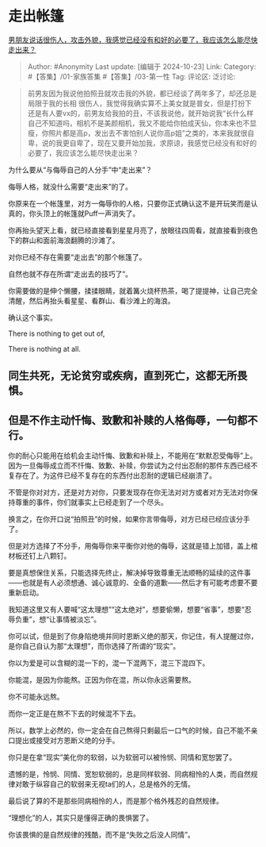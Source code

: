# 走出帐篷
[男朋友说话很伤人，攻击外貌，我感觉已经没有和好的必要了，我应该怎么能尽快走出来？](https://www.zhihu.com/question/1101086810/answer/13027728863)

> Author: #Anonymity
> Last update: [编辑于 2024-10-23]
> Link:
> Category: #【答集】/01-家族答集 #【答集】/03-第一性 
> Tag: 
> 评论区:
> 泛讨论:

> 前男友因为我说他拍照丑就攻击我的外貌，都已经谈了两年多了，却还总是局限于我的长相 很伤人，我觉得我确实算不上美女就是普女，但是打扮下还是有人要vx的，前男友给我拍的丑，不该我说他，就开始说我“长什么样自己不知道吗，相机不是美颜相机，我又不能给你拍成天仙，你本来也不显瘦，你照片都是高p，发出去不害怕别人说你高p姐”之类的，本来我就很自卑，说的我更自卑了，现在又要开始加我，求原谅，我感觉已经没有和好的必要了，我应该怎么能尽快走出来？

为什么要从“与侮辱自己的人分手”中“走出来”？

侮辱人格，就没什么需要“走出来”的了。

你原来在一个帐篷里，对方一侮辱你的人格，只要你正式确认这不是开玩笑而是认真的，你头顶上的帐篷就Puff一声消失了。

你再抬头望天上看，就已经直接看到星星月亮了，放眼往四周看，就直接看到夜色下的群山和面前海浪翻腾的沙滩了。

对你已经不存在需要“走出去”的那个帐篷了。

自然也就不存在所谓“走出去的技巧了”。

你需要做的是伸个懒腰，揉揉眼睛，就着篝火烧杯热茶，喝了提提神，让自己完全清醒，然后再抬头看星星、看群山、看沙滩上的海浪。

确认这个事实。

There is nothing to get out of,

There is nothing at all.

## **同生共死，无论贫穷或疾病，直到死亡，这都无所畏惧。** ##

## **但是不作主动忏悔、致歉和补赎的人格侮辱，一句都不行。** ##

你的耐心只能用在给机会主动忏悔、致歉和补赎上，不能用在“默默忍受侮辱”上。因为一旦侮辱成立而不忏悔、致歉、补赎，你尝试为之付出忍耐的那件东西已经不复存在了。为这件已经不复存在的东西付出忍耐的逻辑已经崩溃了。

不管是你对对方，还是对方对你，只要发现存在你无法对对方或者对方无法对你保持尊重的事件，你们就事实上已经走到了一个尽头。

换言之，在你开口说“拍照丑”的时候，如果你言带侮辱，对方已经已经应该分手了。

但是对方选择了不分手，用侮辱你来平衡你对他的侮辱，这就是错上加错，盖上棺材板还钉上八颗钉。

要是真想保住关系，只能选择先终止，解决掉导致尊重无法顺畅的延续的这件事——也就是有人必须想通、诚心诚意的、全备的道歉——然后才有可能考虑要不要重新启动。

我知道这里又有人要喊“这太理想”“这太绝对”，想要偷懒，想要“省事”，想要“忍辱负重”，想“让事情被淡忘”。

你可以试，但是到了你身陷绝境并同时恩断义绝的那天，你记住，有人提醒过你，是你自己自认为那“太理想”，而你选择了所谓的“现实”。

你以为爱是可以含糊的混一下的，混一下混两下，混三下混四下。

你能混，是因为你能熬。正因为你在混，所以你永远需要熬。

你不可能永远熬。

而你一定正是在熬不下去的时候混不下去。

所以，数学上必然的，你一定会在自己熬得只剩最后一口气的时候，自己不能不亲口提出或接受对方恩断义绝的分手。

你只是在拿“现实”美化你的软弱，以为软弱可以被怜悯、同情和宽恕罢了。

遗憾的是，怜悯、同情、宽恕软弱的，总是同样软弱、同病相怜的人类，而自然规律对敢于纵容自己的软弱来无视ta们的人，总是格外的无情。

最后说了算的不是那些同病相怜的人，而是那个格外残忍的自然规律。

“理想化”的人，其实只是懂得正确的畏惧罢了。

你该畏惧的是自然规律的残酷，而不是“失败之后没人同情”。
